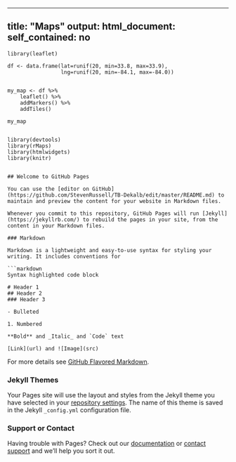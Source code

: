 
---
title: "Maps"
output: 
  html_document:
    self_contained: no
---

```{r echo=FALSE, message=FALSE, warning=FALSE}
library(leaflet)

df <- data.frame(lat=runif(20, min=33.8, max=33.9),
                 lng=runif(20, min=-84.1, max=-84.0))
                 
                 
my_map <- df %>%
    leaflet() %>%
    addMarkers() %>%
    addTiles()
 
my_map

```


               
```{r, echo=FALSE, warning=FALSE}

library(devtools)
library(rMaps)
library(htmlwidgets)
library(knitr)


## Welcome to GitHub Pages

You can use the [editor on GitHub](https://github.com/StevenRussell/TB-Dekalb/edit/master/README.md) to maintain and preview the content for your website in Markdown files.

Whenever you commit to this repository, GitHub Pages will run [Jekyll](https://jekyllrb.com/) to rebuild the pages in your site, from the content in your Markdown files.

### Markdown

Markdown is a lightweight and easy-to-use syntax for styling your writing. It includes conventions for

```markdown
Syntax highlighted code block

# Header 1
## Header 2
### Header 3

- Bulleted

1. Numbered

**Bold** and _Italic_ and `Code` text

[Link](url) and ![Image](src)
```

For more details see [GitHub Flavored Markdown](https://guides.github.com/features/mastering-markdown/).

### Jekyll Themes

Your Pages site will use the layout and styles from the Jekyll theme you have selected in your [repository settings](https://github.com/StevenRussell/TB-Dekalb/settings). The name of this theme is saved in the Jekyll `_config.yml` configuration file.

### Support or Contact

Having trouble with Pages? Check out our [documentation](https://help.github.com/categories/github-pages-basics/) or [contact support](https://github.com/contact) and we’ll help you sort it out.
